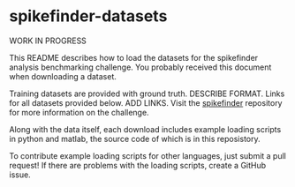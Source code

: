 # spikefinder-datasets

WORK IN PROGRESS

This README describes how to load the datasets for the spikefinder analysis benchmarking challenge. You probably received this document when downloading a dataset.

Training datasets are provided with ground truth. DESCRIBE FORMAT. Links for all datasets provided below. ADD LINKS. Visit the [spikefinder](https://github.com/codeneuro/spikefinder) repository for more information on the challenge.

Along with the data itself, each download includes example loading scripts in python and matlab, the source code of which is in this reposistory.

To contribute example loading scripts for other languages, just submit a pull request! If there are problems with the loading scripts, create a GitHub issue.
